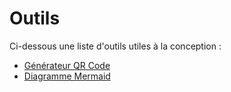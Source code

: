 # Outils

Ci-dessous une liste d'outils utiles à la conception :

- [Générateur QR Code](../qr-code-generator)
- [Diagramme Mermaid](../mermaid-editor)